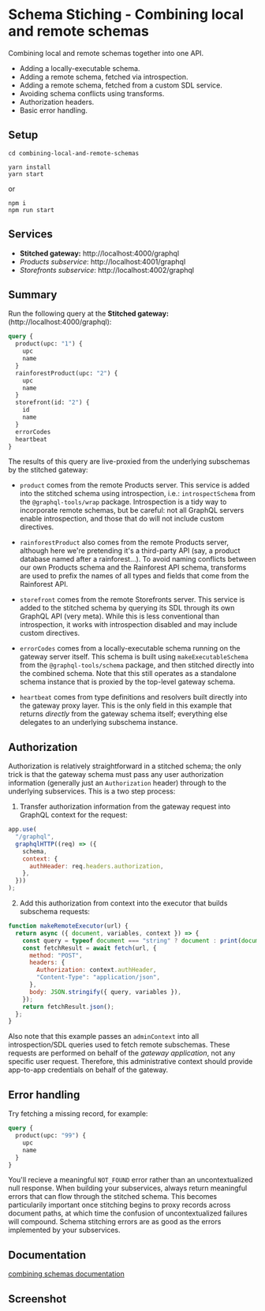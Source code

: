 # Schema Stiching - Combining local and remote schemas

Combining local and remote schemas together into one API.

- Adding a locally-executable schema.
- Adding a remote schema, fetched via introspection.
- Adding a remote schema, fetched from a custom SDL service.
- Avoiding schema conflicts using transforms.
- Authorization headers.
- Basic error handling.

## Setup

```shell
cd combining-local-and-remote-schemas

yarn install
yarn start
```

or

```
npm i
npm run start
```

## Services

- **Stitched gateway:** http://localhost:4000/graphql
- _Products subservice_: http://localhost:4001/graphql
- _Storefronts subservice_: http://localhost:4002/graphql

## Summary

Run the following query at the **Stitched gateway:** (http://localhost:4000/graphql):

```graphql
query {
  product(upc: "1") {
    upc
    name
  }
  rainforestProduct(upc: "2") {
    upc
    name
  }
  storefront(id: "2") {
    id
    name
  }
  errorCodes
  heartbeat
}
```

The results of this query are live-proxied from the underlying subschemas by the stitched gateway:

- `product` comes from the remote Products server. This service is added into the stitched schema using introspection, i.e.: `introspectSchema` from the `@graphql-tools/wrap` package. Introspection is a tidy way to incorporate remote schemas, but be careful: not all GraphQL servers enable introspection, and those that do will not include custom directives.

- `rainforestProduct` also comes from the remote Products server, although here we're pretending it's a third-party API (say, a product database named after a rainforest...). To avoid naming conflicts between our own Products schema and the Rainforest API schema, transforms are used to prefix the names of all types and fields that come from the Rainforest API.

- `storefront` comes from the remote Storefronts server. This service is added to the stitched schema by querying its SDL through its own GraphQL API (very meta). While this is less conventional than introspection, it works with introspection disabled and may include custom directives.

- `errorCodes` comes from a locally-executable schema running on the gateway server itself. This schema is built using `makeExecutableSchema` from the `@graphql-tools/schema` package, and then stitched directly into the combined schema. Note that this still operates as a standalone schema instance that is proxied by the top-level gateway schema.

- `heartbeat` comes from type definitions and resolvers built directly into the gateway proxy layer. This is the only field in this example that returns _directly_ from the gateway schema itself; everything else delegates to an underlying subschema instance.

## Authorization

Authorization is relatively straightforward in a stitched schema; the only trick is that the gateway schema must pass any user authorization information (generally just an `Authorization` header) through to the underlying subservices. This is a two step process:

1. Transfer authorization information from the gateway request into GraphQL context for the request:

```js
app.use(
  "/graphql",
  graphqlHTTP((req) => ({
    schema,
    context: {
      authHeader: req.headers.authorization,
    },
  }))
);
```

2. Add this authorization from context into the executor that builds subschema requests:

```js
function makeRemoteExecutor(url) {
  return async ({ document, variables, context }) => {
    const query = typeof document === "string" ? document : print(document);
    const fetchResult = await fetch(url, {
      method: "POST",
      headers: {
        Authorization: context.authHeader,
        "Content-Type": "application/json",
      },
      body: JSON.stringify({ query, variables }),
    });
    return fetchResult.json();
  };
}
```

Also note that this example passes an `adminContext` into all introspection/SDL queries used to fetch remote subschemas. These requests are performed on behalf of the _gateway application_, not any specific user request. Therefore, this administrative context should provide app-to-app credentials on behalf of the gateway.

## Error handling

Try fetching a missing record, for example:

```graphql
query {
  product(upc: "99") {
    upc
    name
  }
}
```

You'll recieve a meaningful `NOT_FOUND` error rather than an uncontextualized null response. When building your subservices, always return meaningful errors that can flow through the stitched schema. This becomes particularily important once stitching begins to proxy records across document paths, at which time the confusion of uncontextualized failures will compound. Schema stitching errors are as good as the errors implemented by your subservices.

## Documentation

[combining schemas documentation](https://www.graphql-tools.com/docs/stitch-combining-schemas)

## Screenshot
